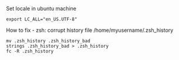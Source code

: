Set locale in ubuntu machine

```
export LC_ALL="en_US.UTF-8"
```

How to fix - zsh: corrupt history file /home/myusername/.zsh_history

```
mv .zsh_history .zsh_history_bad
strings .zsh_history_bad > .zsh_history
fc -R .zsh_history
```
